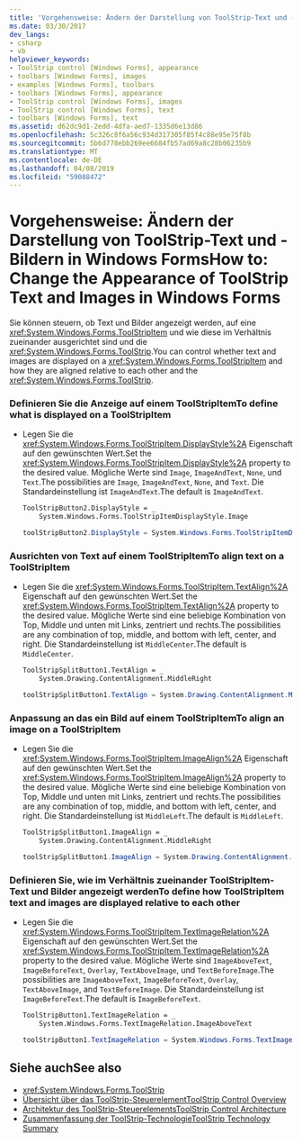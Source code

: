 ```yaml
---
title: 'Vorgehensweise: Ändern der Darstellung von ToolStrip-Text und -Bildern in Windows Forms'
ms.date: 03/30/2017
dev_langs:
- csharp
- vb
helpviewer_keywords:
- ToolStrip control [Windows Forms], appearance
- toolbars [Windows Forms], images
- examples [Windows Forms], toolbars
- toolbars [Windows Forms], appearance
- ToolStrip control [Windows Forms], images
- ToolStrip control [Windows Forms], text
- toolbars [Windows Forms], text
ms.assetid: d62dc9d1-2edd-4dfa-aed7-1335d6e13d86
ms.openlocfilehash: 5c326c8f6a56c934d317305f85f4c88e95e75f8b
ms.sourcegitcommit: 5b6d778ebb269ee6684fb57ad69a8c28b06235b9
ms.translationtype: MT
ms.contentlocale: de-DE
ms.lasthandoff: 04/08/2019
ms.locfileid: "59088472"
---
```

# <a name="how-to-change-the-appearance-of-toolstrip-text-and-images-in-windows-forms"></a><span data-ttu-id="14d84-102">Vorgehensweise: Ändern der Darstellung von ToolStrip-Text und -Bildern in Windows Forms</span><span class="sxs-lookup"><span data-stu-id="14d84-102">How to: Change the Appearance of ToolStrip Text and Images in Windows Forms</span></span>
<span data-ttu-id="14d84-103">Sie können steuern, ob Text und Bilder angezeigt werden, auf eine <xref:System.Windows.Forms.ToolStripItem> und wie diese im Verhältnis zueinander ausgerichtet sind und die <xref:System.Windows.Forms.ToolStrip>.</span><span class="sxs-lookup"><span data-stu-id="14d84-103">You can control whether text and images are displayed on a <xref:System.Windows.Forms.ToolStripItem> and how they are aligned relative to each other and the <xref:System.Windows.Forms.ToolStrip>.</span></span>  
  
### <a name="to-define-what-is-displayed-on-a-toolstripitem"></a><span data-ttu-id="14d84-104">Definieren Sie die Anzeige auf einem ToolStripItem</span><span class="sxs-lookup"><span data-stu-id="14d84-104">To define what is displayed on a ToolStripItem</span></span>  
  
-   <span data-ttu-id="14d84-105">Legen Sie die <xref:System.Windows.Forms.ToolStripItem.DisplayStyle%2A> Eigenschaft auf den gewünschten Wert.</span><span class="sxs-lookup"><span data-stu-id="14d84-105">Set the <xref:System.Windows.Forms.ToolStripItem.DisplayStyle%2A> property to the desired value.</span></span> <span data-ttu-id="14d84-106">Mögliche Werte sind `Image`, `ImageAndText`, `None`, und `Text`.</span><span class="sxs-lookup"><span data-stu-id="14d84-106">The possibilities are `Image`, `ImageAndText`, `None`, and `Text`.</span></span> <span data-ttu-id="14d84-107">Die Standardeinstellung ist `ImageAndText`.</span><span class="sxs-lookup"><span data-stu-id="14d84-107">The default is `ImageAndText`.</span></span>  
  
    ```vb  
    ToolStripButton2.DisplayStyle = _  
        System.Windows.Forms.ToolStripItemDisplayStyle.Image  
    ```  
  
    ```csharp  
    toolStripButton2.DisplayStyle = System.Windows.Forms.ToolStripItemDisplayStyle.Image;  
    ```  
  
### <a name="to-align-text-on-a-toolstripitem"></a><span data-ttu-id="14d84-108">Ausrichten von Text auf einem ToolStripItem</span><span class="sxs-lookup"><span data-stu-id="14d84-108">To align text on a ToolStripItem</span></span>  
  
-   <span data-ttu-id="14d84-109">Legen Sie die <xref:System.Windows.Forms.ToolStripItem.TextAlign%2A> Eigenschaft auf den gewünschten Wert.</span><span class="sxs-lookup"><span data-stu-id="14d84-109">Set the <xref:System.Windows.Forms.ToolStripItem.TextAlign%2A> property to the desired value.</span></span> <span data-ttu-id="14d84-110">Mögliche Werte sind eine beliebige Kombination von Top, Middle und unten mit Links, zentriert und rechts.</span><span class="sxs-lookup"><span data-stu-id="14d84-110">The possibilities are any combination of top, middle, and bottom with left, center, and right.</span></span> <span data-ttu-id="14d84-111">Die Standardeinstellung ist `MiddleCenter`.</span><span class="sxs-lookup"><span data-stu-id="14d84-111">The default is `MiddleCenter`.</span></span>  
  
    ```vb  
    ToolStripSplitButton1.TextAlign = _  
        System.Drawing.ContentAlignment.MiddleRight  
    ```  
  
    ```csharp  
    toolStripSplitButton1.TextAlign = System.Drawing.ContentAlignment.MiddleRight;  
    ```  
  
### <a name="to-align-an-image-on-a-toolstripitem"></a><span data-ttu-id="14d84-112">Anpassung an das ein Bild auf einem ToolStripItem</span><span class="sxs-lookup"><span data-stu-id="14d84-112">To align an image on a ToolStripItem</span></span>  
  
-   <span data-ttu-id="14d84-113">Legen Sie die <xref:System.Windows.Forms.ToolStripItem.ImageAlign%2A> Eigenschaft auf den gewünschten Wert.</span><span class="sxs-lookup"><span data-stu-id="14d84-113">Set the <xref:System.Windows.Forms.ToolStripItem.ImageAlign%2A> property to the desired value.</span></span> <span data-ttu-id="14d84-114">Mögliche Werte sind eine beliebige Kombination von Top, Middle und unten mit Links, zentriert und rechts.</span><span class="sxs-lookup"><span data-stu-id="14d84-114">The possibilities are any combination of top, middle, and bottom with left, center, and right.</span></span> <span data-ttu-id="14d84-115">Die Standardeinstellung ist `MiddleLeft`.</span><span class="sxs-lookup"><span data-stu-id="14d84-115">The default is `MiddleLeft`.</span></span>  
  
    ```vb  
    ToolStripSplitButton1.ImageAlign = _  
        System.Drawing.ContentAlignment.MiddleRight  
    ```  
  
    ```csharp  
    toolStripSplitButton1.ImageAlign = System.Drawing.ContentAlignment.MiddleRight;  
    ```  
  
### <a name="to-define-how-toolstripitem-text-and-images-are-displayed-relative-to-each-other"></a><span data-ttu-id="14d84-116">Definieren Sie, wie im Verhältnis zueinander ToolStripItem-Text und Bilder angezeigt werden</span><span class="sxs-lookup"><span data-stu-id="14d84-116">To define how ToolStripItem text and images are displayed relative to each other</span></span>  
  
-   <span data-ttu-id="14d84-117">Legen Sie die <xref:System.Windows.Forms.ToolStripItem.TextImageRelation%2A> Eigenschaft auf den gewünschten Wert.</span><span class="sxs-lookup"><span data-stu-id="14d84-117">Set the <xref:System.Windows.Forms.ToolStripItem.TextImageRelation%2A> property to the desired value.</span></span> <span data-ttu-id="14d84-118">Mögliche Werte sind `ImageAboveText`, `ImageBeforeText`, `Overlay`, `TextAboveImage`, und `TextBeforeImage`.</span><span class="sxs-lookup"><span data-stu-id="14d84-118">The possibilities are `ImageAboveText`, `ImageBeforeText`, `Overlay`, `TextAboveImage`, and `TextBeforeImage`.</span></span> <span data-ttu-id="14d84-119">Die Standardeinstellung ist `ImageBeforeText`.</span><span class="sxs-lookup"><span data-stu-id="14d84-119">The default is `ImageBeforeText`.</span></span>  
  
    ```vb  
    ToolStripButton1.TextImageRelation = _  
        System.Windows.Forms.TextImageRelation.ImageAboveText  
    ```  
  
    ```csharp  
    toolStripButton1.TextImageRelation = System.Windows.Forms.TextImageRelation.ImageAboveText;  
    ```  
  
## <a name="see-also"></a><span data-ttu-id="14d84-120">Siehe auch</span><span class="sxs-lookup"><span data-stu-id="14d84-120">See also</span></span>

- <xref:System.Windows.Forms.ToolStrip>
- [<span data-ttu-id="14d84-121">Übersicht über das ToolStrip-Steuerelement</span><span class="sxs-lookup"><span data-stu-id="14d84-121">ToolStrip Control Overview</span></span>](toolstrip-control-overview-windows-forms.md)
- [<span data-ttu-id="14d84-122">Architektur des ToolStrip-Steuerelements</span><span class="sxs-lookup"><span data-stu-id="14d84-122">ToolStrip Control Architecture</span></span>](toolstrip-control-architecture.md)
- [<span data-ttu-id="14d84-123">Zusammenfassung der ToolStrip-Technologie</span><span class="sxs-lookup"><span data-stu-id="14d84-123">ToolStrip Technology Summary</span></span>](toolstrip-technology-summary.md)
